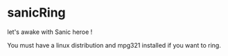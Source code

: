 # sanicRing
let's awake with Sanic heroe !

You must have a linux distribution and mpg321 installed if you want to ring.
